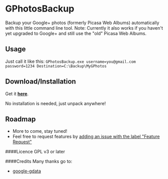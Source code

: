GPhotosBackup
=============

Backup your Google+ photos (formerly Picasa Web Albums) automatically with this little command line tool.
Note: Currently it also works if you haven't yet upgraded to Google+ and still use the "old" Picasa Web Albums.

Usage
-----
Just call it like this:
	`GPhotosBackup.exe username=you@gmail.com password=1234 Destination=C:\Backup\MyGPhotos`

Download/Installation
-------------
Get it [**here**](https://raw.github.com/berrnd/GPhotosBackup/master/.release/GPhotosBackup.zip).

No installation is needed, just unpack anywhere!

Roadmap
------------
- More to come, stay tuned!
- Feel free to request features by [adding an issue with the label "Feature Request"](https://github.com/berrnd/GPhotosBackup/issues/new)

####Licence
GPL v3 or later



####Credits
Many thanks go to:
- [google-gdata](https://code.google.com/p/google-gdata/)
